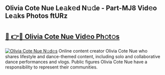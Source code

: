 ## Olivia Cote Nue Le𝚊k𝚎d N𝚞𝚍e - Part-MJ8 Vid𝚎o Le𝚊ks Photos ftURz

# <h2><a href="http://fb9vap3.evod.top/?m=Olivia+Cote+Nue">🔗 👉🔴 Olivia Cote Nue Vid𝚎o Ph𝚘t𝚘s</a></h2>

[![Olivia Cote Nue N𝚞d𝚎s](https://i.imgur.com/8V9OHl7.gif)](http://fb9vap3.evod.top/?m=Olivia+Cote+Nue)
Online content creator Olivia Cote Nue who shares lifestyle and dance-themed content, including solo and collaborative dance performances and vlogs. Public figures Olivia Cote Nue have a responsibility to represent their communities. 
